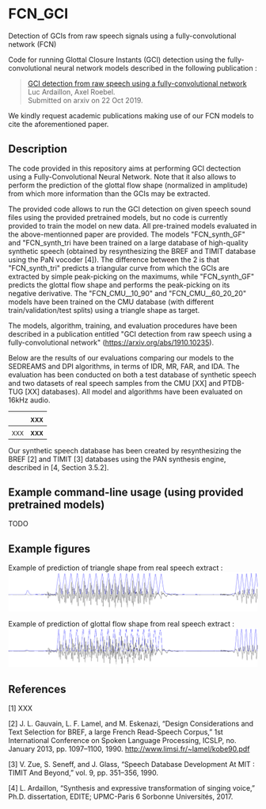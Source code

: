 # FCN_GCI
Detection of GCIs from raw speech signals using a fully-convolutional network (FCN)

Code for running Glottal Closure Instants (GCI) detection using the fully-convolutional neural network models described in the following publication :
> [GCI detection from raw speech using a fully-convolutional network](https://arxiv.org/abs/1910.10235)<br>
> Luc Ardaillon, Axel Roebel.<br>
> Submitted on arxiv on 22 Oct 2019.

We kindly request academic publications making use of our FCN models to cite the aforementioned paper.

## Description
The code provided in this repository aims at performing GCI dectection using a Fully-Convolutional Neural Network. Note that it also allows to perform the prediction of the glottal flow shape (normalized in amplitude) from which more information than the GCIs may be extracted.

The provided code allows to run the GCI detection on given speech sound files using the provided pretrained models, but no code is currently provided to train the model on new data.
All pre-trained models evaluated in the above-mentionned paper are provided.
The models "FCN_synth_GF" and "FCN_synth_tri have been trained on a large database of high-quality synthetic speech (obtained by resynthesizing the BREF and TIMIT database using the PaN vocoder [4]). The difference between the 2 is that "FCN_synth_tri" predicts a triangular curve from which the GCIs are extracted by simple peak-picking on the maximums, while "FCN_synth_GF" predicts the glottal flow shape and performs the peak-picking on its negative derivative. The "FCN_CMU__10_90" and "FCN_CMU__60_20_20" models have been trained on the CMU database (with different train/validation/test splits) using a triangle shape as target.

The models, algorithm, training, and evaluation procedures have been described in a publication entitled "GCI detection from raw speech using a fully-convolutional network" (https://arxiv.org/abs/1910.10235).

Below are the results of our evaluations comparing our models to the SEDREAMS and DPI algorithms, in terms of IDR, MR, FAR, and IDA. The evaluation has been conducted on both a test database of synthetic speech and two datasets of real speech samples from the CMU [XX] and PTDB-TUG [XX] databases). All model and algorithms have been evaluated on 16kHz audio.
<table>
    <thead>
        <tr>
            <th> </th>
            <th><sub>XXX</sub></th>
        </tr>
    </thead>
    <tbody>
        <tr>
            <td><sub>XXX</sub></td>
            <td><sub><strong>XXX</strong></sub></td>
        </tr>        
    </tbody>
</table>

Our synthetic speech database has been created by resynthesizing the BREF [2] and TIMIT [3] databases using the PAN synthesis engine, described in [4, Section 3.5.2].

## Example command-line usage (using provided pretrained models)
TODO
<!--
#### Default analysis : This will run the FCN-993 model and output the result as a csv file in the same folder than the input file (replacing the file extension by ".csv")
python /path_to/FCN-f0/FCN_GCI.py /path_to/test.wav
-->

<!--
#### Run the analysis on a whole folder of audio files
python /path_to/FCN-f0/FCN_GCI.py /path_to/audio_files
-->

<!--
#### Choose a specific model for running the analysis (default is FCN-993)
Use FCN-synth-tri model :
python /path_to/FCN-f0/FCN_GCI.py /path_to/test.wav -m FCN-synth-tri -o /path_to/output.FCN-synth-tri.GCI.sdif
-->

<!--
XXX ...
-->

<!-- 
#### Specify an output directory or file name with "-o" option(if directory doesn't exist, it will be created)
python /path_to/FCN-f0/FCN_GCI.py /path_to/test.wav -o /path_to/output.GCI.lab
python /path_to/FCN-f0/FCN_GCI.py /path_to/audio_files -o /path_to/output_dir
-->
<!-- 
#### Output result to sdif format (requires installing the eaSDIF python library. Default format is lab)
python /path_to/FCN-f0/FCN_GCI.py /path_to/test.wav -f sdif
-->

## Example figures
Example of prediction of triangle shape from real speech extract :
![Example of prediction of triangle shape from real speech extract](examples/figures/prediction_triangle_example.png?raw=true "Example of prediction of triangle shape from real speech extract")

Example of prediction of glottal flow shape from real speech extract :
![Example of prediction of glottal flow shape from real speech extract](examples/figures/prediction_glottal_flow_example.png?raw=true "Example of prediction of glottal flow shape from real speech extract")

## References
[1] XXX

[2] J. L. Gauvain, L. F. Lamel, and M. Eskenazi, “Design Considerations and Text Selection for BREF, a large French Read-Speech Corpus,” 1st International Conference on Spoken Language Processing, ICSLP, no. January 2013, pp. 1097–1100, 1990. http://www.limsi.fr/~lamel/kobe90.pdf

[3] V. Zue, S. Seneff, and J. Glass, “Speech Database Development At MIT : TIMIT And Beyond,” vol. 9, pp. 351–356, 1990.

[4] L. Ardaillon, “Synthesis and expressive transformation of singing voice,” Ph.D. dissertation, EDITE; UPMC-Paris 6 Sorbonne Universités, 2017.
